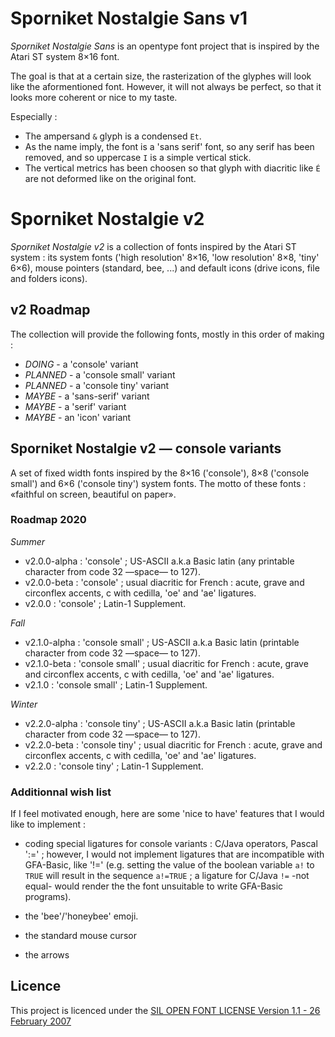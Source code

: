 # Sporniket Nostalgie Sans v1

*Sporniket Nostalgie Sans* is an opentype font project that is inspired by the Atari ST system 8×16 font.

The goal is that at a certain size, the rasterization of the glyphes will look like the aformentioned font. However,
it will not always be perfect, so that it looks more coherent or nice to my taste.

Especially :
* The ampersand `&` glyph is a condensed `Et`.
* As the name imply, the font is a 'sans serif' font, so any serif has been removed, and so uppercase `I` is a simple
vertical stick.
* The vertical metrics has been choosen so that glyph with diacritic like `É` are not deformed like on the original font.

# Sporniket Nostalgie v2

*Sporniket Nostalgie v2* is a collection of fonts inspired by the Atari ST system : its system fonts ('high resolution' 8×16, 'low resolution' 8×8, 'tiny' 6×6), mouse pointers (standard, bee, ...) and default icons (drive icons, file and folders icons).

## v2 Roadmap

The collection will provide the following fonts, mostly in this order of making :
* _DOING_ - a 'console' variant
* _PLANNED_ - a 'console small' variant
* _PLANNED_ - a 'console tiny' variant
* _MAYBE_ - a 'sans-serif' variant
* _MAYBE_ - a 'serif' variant
* _MAYBE_ - an 'icon' variant

## Sporniket Nostalgie v2 — console variants

A set of fixed width fonts inspired by the 8×16 ('console'), 8×8 ('console small') and 6×6 ('console tiny') system fonts. The motto of these fonts : «faithful on screen, beautiful on paper».

### Roadmap 2020

*Summer*

* v2.0.0-alpha : 'console' ; US-ASCII a.k.a Basic latin (any printable character from code 32 —space— to 127).
* v2.0.0-beta : 'console' ; usual diacritic for French : acute, grave and circonflex accents, c with cedilla, 'oe' and 'ae' ligatures.
* v2.0.0 : 'console' ; Latin-1 Supplement.

*Fall*

* v2.1.0-alpha : 'console small' ; US-ASCII a.k.a Basic latin (printable character from code 32 —space— to 127).
* v2.1.0-beta : 'console small' ; usual diacritic for French : acute, grave and circonflex accents, c with cedilla, 'oe' and 'ae' ligatures.
* v2.1.0 : 'console small' ; Latin-1 Supplement.

*Winter*

* v2.2.0-alpha : 'console tiny' ; US-ASCII a.k.a Basic latin (printable character from code 32 —space— to 127).
* v2.2.0-beta : 'console tiny' ; usual diacritic for French : acute, grave and circonflex accents, c with cedilla, 'oe' and 'ae' ligatures.
* v2.2.0 : 'console tiny' ; Latin-1 Supplement.

### Additionnal wish list

If I feel motivated enough, here are some 'nice to have' features that I would like to implement :

* coding special ligatures for console variants : C/Java operators, Pascal ':=' ; however, I would not implement ligatures that are incompatible with GFA-Basic, like '!=' (e.g. setting the value of the boolean variable `a!` to `TRUE` will result in the sequence `a!=TRUE` ; a ligature for C/Java `!=` -not equal- would render the the font unsuitable to write GFA-Basic programs).

* the 'bee'/'honeybee' emoji.

* the standard mouse cursor

* the arrows

## Licence

This project is licenced under the [SIL OPEN FONT LICENSE Version 1.1 - 26 February 2007](http://scripts.sil.org/OFL)
